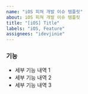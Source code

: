 ```yaml
---
name: "iOS 피쳐 개발 이슈 템플릿"
about: iOS 피쳐 개발 이슈 템플릿
title: "[iOS] Title"
labels: "iOS, Feature"
assignees: "idevjinie"
---
```


### 기능

- 세부 기능 내역 1
- 세부 기능 내역 2
- 세부 기능 내역 3
